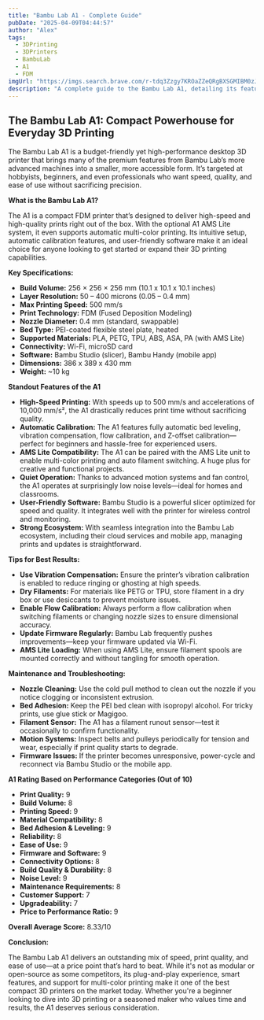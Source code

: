 ```yaml
---
title: "Bambu Lab A1 - Complete Guide"
pubDate: "2025-04-09T04:44:57"
author: "Alex"
tags:
  - 3DPrinting
  - 3DPrinters
  - BambuLab
  - A1
  - FDM
imgUrl: "https://imgs.search.brave.com/r-tdq3Zzgy7KROaZZeQRgBXSGMIBM0zJdaH-_Fhqukg/rs:fit:860:0:0:0/g:ce/aHR0cHM6Ly9nemhs/cy5hdC9pLzEyLzM3/LzMyMDEyMzctbTAu/anBn"
description: "A complete guide to the Bambu Lab A1, detailing its features, specs, setup tips, and how it compares to other compact 3D printers."
---
```


## The Bambu Lab A1: Compact Powerhouse for Everyday 3D Printing

The Bambu Lab A1 is a budget-friendly yet high-performance desktop 3D printer that brings many of the premium features from Bambu Lab’s more advanced machines into a smaller, more accessible form. It’s targeted at hobbyists, beginners, and even professionals who want speed, quality, and ease of use without sacrificing precision.

**What is the Bambu Lab A1?**

The A1 is a compact FDM printer that’s designed to deliver high-speed and high-quality prints right out of the box. With the optional A1 AMS Lite system, it even supports automatic multi-color printing. Its intuitive setup, automatic calibration features, and user-friendly software make it an ideal choice for anyone looking to get started or expand their 3D printing capabilities.

**Key Specifications:**

* **Build Volume:** 256 × 256 × 256 mm (10.1 x 10.1 x 10.1 inches)  
* **Layer Resolution:** 50 – 400 microns (0.05 – 0.4 mm)  
* **Max Printing Speed:** 500 mm/s  
* **Print Technology:** FDM (Fused Deposition Modeling)  
* **Nozzle Diameter:** 0.4 mm (standard, swappable)  
* **Bed Type:** PEI-coated flexible steel plate, heated  
* **Supported Materials:** PLA, PETG, TPU, ABS, ASA, PA (with AMS Lite)  
* **Connectivity:** Wi-Fi, microSD card  
* **Software:** Bambu Studio (slicer), Bambu Handy (mobile app)  
* **Dimensions:** 386 x 389 x 430 mm  
* **Weight:** ~10 kg

**Standout Features of the A1**

* **High-Speed Printing:** With speeds up to 500 mm/s and accelerations of 10,000 mm/s², the A1 drastically reduces print time without sacrificing quality.
* **Automatic Calibration:** The A1 features fully automatic bed leveling, vibration compensation, flow calibration, and Z-offset calibration—perfect for beginners and hassle-free for experienced users.
* **AMS Lite Compatibility:** The A1 can be paired with the AMS Lite unit to enable multi-color printing and auto filament switching. A huge plus for creative and functional projects.
* **Quiet Operation:** Thanks to advanced motion systems and fan control, the A1 operates at surprisingly low noise levels—ideal for homes and classrooms.
* **User-Friendly Software:** Bambu Studio is a powerful slicer optimized for speed and quality. It integrates well with the printer for wireless control and monitoring.
* **Strong Ecosystem:** With seamless integration into the Bambu Lab ecosystem, including their cloud services and mobile app, managing prints and updates is straightforward.

**Tips for Best Results:**

* **Use Vibration Compensation:** Ensure the printer’s vibration calibration is enabled to reduce ringing or ghosting at high speeds.
* **Dry Filaments:** For materials like PETG or TPU, store filament in a dry box or use desiccants to prevent moisture issues.
* **Enable Flow Calibration:** Always perform a flow calibration when switching filaments or changing nozzle sizes to ensure dimensional accuracy.
* **Update Firmware Regularly:** Bambu Lab frequently pushes improvements—keep your firmware updated via Wi-Fi.
* **AMS Lite Loading:** When using AMS Lite, ensure filament spools are mounted correctly and without tangling for smooth operation.

**Maintenance and Troubleshooting:**

* **Nozzle Cleaning:** Use the cold pull method to clean out the nozzle if you notice clogging or inconsistent extrusion.
* **Bed Adhesion:** Keep the PEI bed clean with isopropyl alcohol. For tricky prints, use glue stick or Magigoo.
* **Filament Sensor:** The A1 has a filament runout sensor—test it occasionally to confirm functionality.
* **Motion Systems:** Inspect belts and pulleys periodically for tension and wear, especially if print quality starts to degrade.
* **Firmware Issues:** If the printer becomes unresponsive, power-cycle and reconnect via Bambu Studio or the mobile app.

**A1 Rating Based on Performance Categories (Out of 10)**

* **Print Quality:** 9  
* **Build Volume:** 8  
* **Printing Speed:** 9  
* **Material Compatibility:** 8  
* **Bed Adhesion & Leveling:** 9  
* **Reliability:** 8  
* **Ease of Use:** 9  
* **Firmware and Software:** 9  
* **Connectivity Options:** 8  
* **Build Quality & Durability:** 8  
* **Noise Level:** 9  
* **Maintenance Requirements:** 8  
* **Customer Support:** 7  
* **Upgradeability:** 7  
* **Price to Performance Ratio:** 9  

**Overall Average Score:** 8.33/10

**Conclusion:**

The Bambu Lab A1 delivers an outstanding mix of speed, print quality, and ease of use—at a price point that’s hard to beat. While it's not as modular or open-source as some competitors, its plug-and-play experience, smart features, and support for multi-color printing make it one of the best compact 3D printers on the market today. Whether you're a beginner looking to dive into 3D printing or a seasoned maker who values time and results, the A1 deserves serious consideration.

